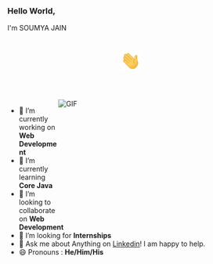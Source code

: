 ### Hello World, 
I'm SOUMYA JAIN

<h1 align="center">
  <a target="_blank">
    
  </a>

  <a target="_blank">
    <img src="https://github.com/Angryl/GitHub-tutorials/blob/main/gif/Hi.gif" width="40px" />
  </a>
</h1>

<br/>
<br/>
<a target="_blank">
  <img align="right" height="250" width="400" alt="GIF" src="https://www.animatedimages.org/data/media/56/animated-computer-image-0019.gif">
</a>

- 🔭 I’m currently working on **Web Development**
- 🌱 I’m currently learning **Core Java**
- 👯 I’m looking to collaborate on **Web Development**
- 🤔 I’m looking for  **Internships**
- 💬 Ask me about Anything on [Linkedin](https://www.linkedin.com/in/soumya-jain-774179154/)! I am happy to help.
- 😄 Pronouns : **He/Him/His**

